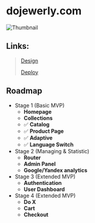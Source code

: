 # dojewerly.com

![Thumbnail](https://user-images.githubusercontent.com/26232484/180622932-94697695-f277-480a-8d3b-e5846d02da93.jpg)

## Links:
> [Design](https://www.figma.com/file/rbLt4cru33melj0pt5EbvQ/Design-2-dojewerly.com-Shop?node-id=0%3A1)  
> 
> [Deploy](https://mrdoker1.github.io/dojewerly/online-store/public/)

## Roadmap

- Stage 1 (Basic MVP)
  - **Homepage**
  - **Collections**
  - ✅ **Catalog**
  - ✅ **Product Page**
  - ✅ **Adaptive**
  - ✅ **Language Switch**
- Stage 2 (Managing & Statistic)
  - **Router**
  - **Admin Panel**
  - **Google/Yandex analytics**
- Stage 3 (Extended MVP)
  - **Authentication**
  - **User Dashboard**
- Stage 4 (Extended MVP)
  - **Do X**
  - **Cart**
  - **Checkout**
